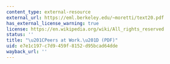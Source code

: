 ```yaml
---
content_type: external-resource
external_url: https://eml.berkeley.edu/~moretti/text20.pdf
has_external_license_warning: true
license: https://en.wikipedia.org/wiki/All_rights_reserved
status: ''
title: "\u201CPeers at Work.\u201D (PDF)"
uid: e7e1c197-c7d9-459f-8152-d95bcad64dde
wayback_url: ''
---
```

